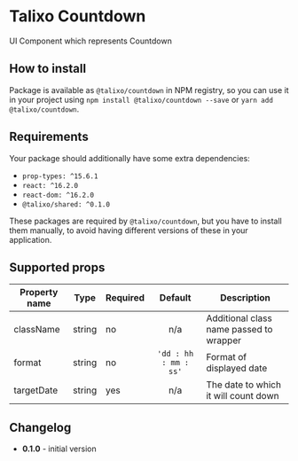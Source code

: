 # Talixo Countdown

UI Component which represents Countdown

## How to install

Package is available as `@talixo/countdown` in NPM registry, so you can use it in your project
using `npm install @talixo/countdown --save` or `yarn add @talixo/countdown`.

## Requirements

Your package should additionally have some extra dependencies:

- `prop-types: ^15.6.1`
- `react: ^16.2.0`
- `react-dom: ^16.2.0`
- `@talixo/shared: ^0.1.0`

These packages are required by `@talixo/countdown`, but you have to install them manually,
to avoid having different versions of these in your application.

## Supported props

Property name | Type    | Required  | Default              | Description                    
--------------|---------|-----------|:--------------------:|--------------------------------
className     | string  |   no      |         n/a          | Additional class name passed to wrapper
format        | string  |   no      | `'dd : hh : mm : ss'`| Format of displayed date
targetDate    | string  |   yes     |         n/a          | The date to which it will count down  

## Changelog

- **0.1.0** - initial version
